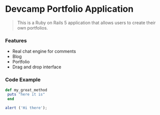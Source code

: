 # Devcamp Portfolio Application

> This is a Ruby on Rails 5 application that allows users to create their own portfolios.

### Features

- Real chat engine for comments
- Blog
- Portfolio
- Drag and drop interface

### Code Example

```ruby
def my_great_method
 puts "here it is"
 end
 ```
 
 ```javascript
 alert ('Hi there');

